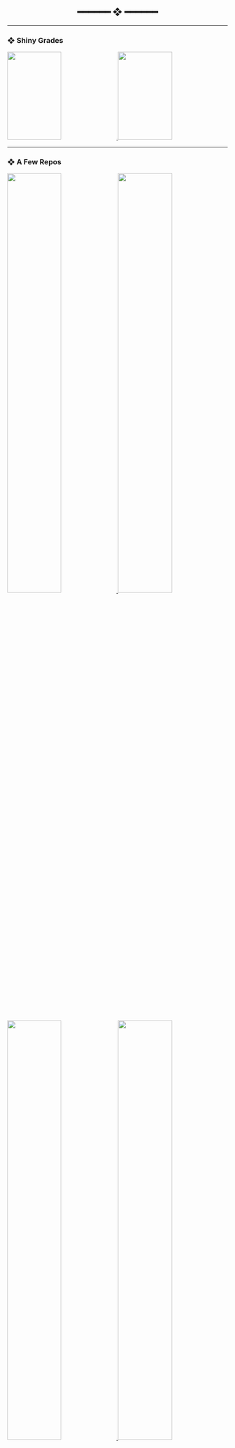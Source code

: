 <h2 align="center"> ━━━━━━  ❖  ━━━━━━ </h2>

---

### ❖ Shiny Grades

<a href="https://github.com/ZenithDS/ZenithDS">
  <img src="https://github-readme-stats.vercel.app/api?username=zenithds&show_icons=true&hide_border=true&title_color=F8BD96&text_color=F5E0DC&icon_color=96CDFB&bg_color=1E1E2E" height=200 width="49.5%"/>
</a>
<a href="https://github.com/ZenithDS/ZenithDS">
  <img src="https://github-readme-stats.vercel.app/api/top-langs/?username=zenithds&hide_border=true&layout=compact&title_color=F8BD96&text_color=F5E0DC&icon_color=96CDFB&bg_color=1E1E2E&hide=javascript,lua" height=200 width="49.5%"/>
</a>

---

### ❖ A Few Repos

<a href="https://github.com/ZenithDS/TheSeptaTimes">
  <img src="https://github-readme-stats.vercel.app/api/pin/?username=zenithds&repo=TheSeptaTimes&hide_border=true&title_color=F8BD96&text_color=F5E0DC&icon_color=96CDFB&bg_color=1E1E2E" width="49.5%"/>
</a>
<a href="https://github.com/ZenithDS/dotconfig">
  <img src="https://github-readme-stats.vercel.app/api/pin/?username=zenithds&repo=dotconfig&hide_border=true&title_color=F8BD96&text_color=F5E0DC&icon_color=96CDFB&bg_color=1E1E2E" width="49.5%"/>
</a>  
<a href="https://github.com/ZenithDS/lovesay">
  <img src="https://github-readme-stats.vercel.app/api/pin/?username=zenithds&repo=lovesay&hide_border=true&title_color=F8BD96&text_color=F5E0DC&icon_color=96CDFB&bg_color=1E1E2E" width="49.5%"/>
</a>  
<a href="https://github.com/ZenithDS/zenithds">
  <img src="https://github-readme-stats.vercel.app/api/pin/?username=zenithds&repo=zenithds&hide_border=true&title_color=F8BD96&text_color=F5E0DC&icon_color=96CDFB&bg_color=1E1E2E" width="49.5%"/>
</a>  
<!---->
<!-- <div align="center"> -->
<!---->
<!-- <img src="https://github-readme-stats.vercel.app/api?username=zenithds&hide=prs&show_icons=true&hide_border=true&title_color=F8BD96&text_color=F5E0DC&icon_color=96CDFB&bg_color=1E1E2E"/> -->
<!---->
<!-- </div> -->
<!---->
<!-- --- -->
<!---->
<!-- ### ❖ Language Stats For Nerds -->
<!---->
<!-- <div align="center"> -->
<!---->
<!-- <img src="https://github-readme-stats.vercel.app/api/top-langs/?username=zenithds&layout=compact&hide_border=true&title_color=F8BD96&text_color=F5E0DC&icon_color=96CDFB&bg_color=1E1E2E&hide=javascript,lua"/> -->
<!---->
<!-- </div> -->
